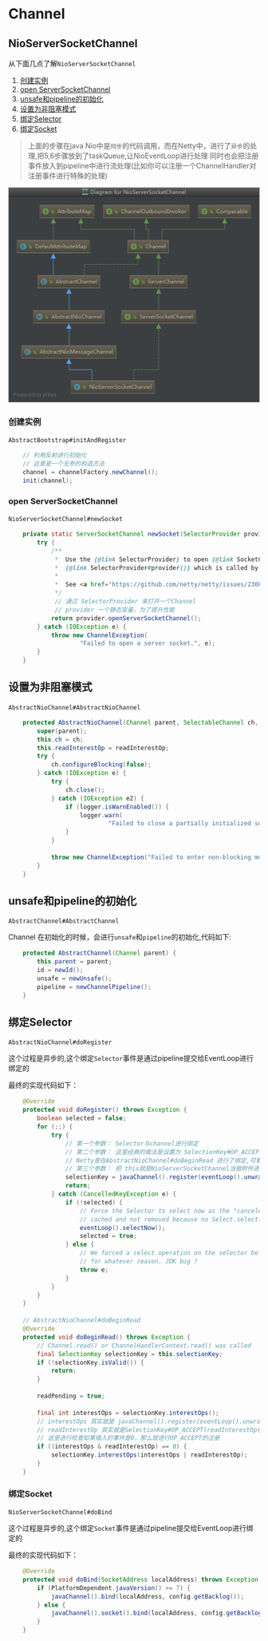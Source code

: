 # Channel

## NioServerSocketChannel

从下面几点了解`NioServerSocketChannel`

1. [创建实例](#创建实例)
2. [open ServerSocketChannel](#open)
3. [unsafe和pipeline的初始化](#unsafe和pipeline的初始化)
4. [设置为非阻塞模式](#设置为非阻塞模式)
5. [绑定Selector](#绑定Selector)
6. [绑定Socket](#绑定Socket)

> 上面的步骤在java Nio中是`同步`的代码调用，而在Netty中，进行了`异步`的处理,把5,6步骤放到了taskQueue,让NioEventLoop进行处理
> 同时也会把注册事件放入到pipeline中进行流处理(比如你可以注册一个ChannelHandler对注册事件进行特殊的处理)

![NioServerSocketChannel](./images/NioServerSocketChannel.png)

### 创建实例

`AbstractBootstrap#initAndRegister`

```java
    // 利用反射进行初始化
    // 这里是一个无参的构造方法
    channel = channelFactory.newChannel();
    init(channel);
```

### open ServerSocketChannel

`NioServerSocketChannel#newSocket`

```java
    private static ServerSocketChannel newSocket(SelectorProvider provider) {
        try {
            /**
             *  Use the {@link SelectorProvider} to open {@link SocketChannel} and so remove condition in
             *  {@link SelectorProvider#provider()} which is called by each ServerSocketChannel.open() otherwise.
             *
             *  See <a href="https://github.com/netty/netty/issues/2308">#2308</a>.
             */
             // 通过 SelectorProvider 来打开一个Channel
             // provider 一个静态变量，为了提升性能
            return provider.openServerSocketChannel();
        } catch (IOException e) {
            throw new ChannelException(
                    "Failed to open a server socket.", e);
        }
    }
```

## 设置为非阻塞模式

`AbstractNioChannel#AbstractNioChannel`

```java
    protected AbstractNioChannel(Channel parent, SelectableChannel ch, int readInterestOp) {
        super(parent);
        this.ch = ch;
        this.readInterestOp = readInterestOp;
        try {
            ch.configureBlocking(false);
        } catch (IOException e) {
            try {
                ch.close();
            } catch (IOException e2) {
                if (logger.isWarnEnabled()) {
                    logger.warn(
                            "Failed to close a partially initialized socket.", e2);
                }
            }

            throw new ChannelException("Failed to enter non-blocking mode.", e);
        }
    }
```

## unsafe和pipeline的初始化

`AbstractChannel#AbstractChannel`

Channel 在初始化的时候，会进行`unsafe`和`pipeline`的初始化,代码如下:

```java
    protected AbstractChannel(Channel parent) {
        this.parent = parent;
        id = newId();
        unsafe = newUnsafe();
        pipeline = newChannelPipeline();
    }
```

## 绑定Selector

`AbstractNioChannel#doRegister`

这个过程是异步的,这个绑定`Selector`事件是通过pipeline提交给EventLoop进行绑定的

最终的实现代码如下：

```java
    @Override
    protected void doRegister() throws Exception {
        boolean selected = false;
        for (;;) {
            try {
                // 第一个参数： Selector与channel进行绑定
                // 第二个参数： 这里经典的做法是设置为 SelectionKey#OP_ACCEPT, 但是这里设置为0
                // Netty是在AbstractNioChannel#doBeginRead 进行了绑定,可看下面的解释
                // 第三个参数： 把 this就是NioServerSocketChannel当做附件进行绑定，方便后续使用
                selectionKey = javaChannel().register(eventLoop().unwrappedSelector(), 0, this);
                return;
            } catch (CancelledKeyException e) {
                if (!selected) {
                    // Force the Selector to select now as the "canceled" SelectionKey may still be
                    // cached and not removed because no Select.select(..) operation was called yet.
                    eventLoop().selectNow();
                    selected = true;
                } else {
                    // We forced a select operation on the selector before but the SelectionKey is still cached
                    // for whatever reason. JDK bug ?
                    throw e;
                }
            }
        }
    }

    // AbstractNioChannel#doBeginRead
    @Override
    protected void doBeginRead() throws Exception {
        // Channel.read() or ChannelHandlerContext.read() was called
        final SelectionKey selectionKey = this.selectionKey;
        if (!selectionKey.isValid()) {
            return;
        }

        readPending = true;

        final int interestOps = selectionKey.interestOps();
        // interestOps 其实就是 javaChannel().register(eventLoop().unwrappedSelector(), 0, this); 0这个参数
        // readInterestOp 其实就是SelectionKey#OP_ACCEPT(readInterestOp在AbstractNioChannel的构造方法中进行的初始化)
        // 这里进行检查如果插入的事件是0，那么就进行OP_ACCEPT的注册
        if ((interestOps & readInterestOp) == 0) {
            selectionKey.interestOps(interestOps | readInterestOp);
        }
    }
```

### 绑定Socket

`NioServerSocketChannel#doBind`

这个过程是异步的,这个绑定`Socket`事件是通过pipeline提交给EventLoop进行绑定的

最终的实现代码如下：

```java
    @Override
    protected void doBind(SocketAddress localAddress) throws Exception {
        if (PlatformDependent.javaVersion() >= 7) {
            javaChannel().bind(localAddress, config.getBacklog());
        } else {
            javaChannel().socket().bind(localAddress, config.getBacklog());
        }
    }
```